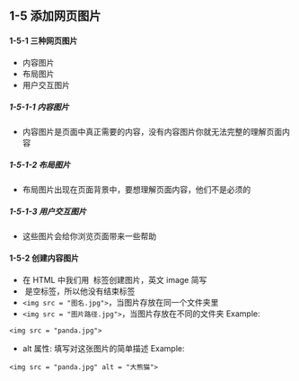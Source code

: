 ## 1-5 添加网页图片

#### 1-5-1 三种网页图片
+ 内容图片
+ 布局图片
+ 用户交互图片

##### 1-5-1-1 内容图片
+ 内容图片是页面中真正需要的内容，没有内容图片你就无法完整的理解页面内容

##### 1-5-1-2 布局图片
+ 布局图片出现在页面背景中，要想理解页面内容，他们不是必须的

##### 1-5-1-3 用户交互图片
+ 这些图片会给你浏览页面带来一些帮助

#### 1-5-2 创建内容图片
+ 在 HTML 中我们用 <img> 标签创建图片，英文 image 简写
+ <img> 是空标签，所以他没有结束标签
+ `<img src = "图名.jpg">`，当图片存放在同一个文件夹里
+ `<img src = "图片路径.jpg">`，当图片存放在不同的文件夹
Example:
```
<img src = "panda.jpg">
```

+ alt 属性: 填写对这张图片的简单描述
Example:
```
<img src = "panda.jpg" alt = "大熊猫">
```

